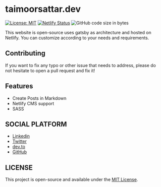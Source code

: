 # taimoorsattar.dev

[![License: MIT](https://img.shields.io/badge/License-MIT-blue.svg)](https://opensource.org/licenses/MIT)
[![Netlify Status](https://api.netlify.com/api/v1/badges/73d59fff-c709-4f1b-85b6-eb86068ea378/deploy-status)](https://app.netlify.com/sites/taimoorsattar/deploys)
<img src="https://img.shields.io/github/languages/code-size/taimoorsattar7/taimoorsattar.dev" alt="GitHub code size in bytes">

This website is open-source uses gatsby as architecture and hosted on Netlify. You can customize according to your needs and requirements.

## Contributing
If you want to fix any typo or other issue that needs to address, please do not hesitate to open a pull request and fix it!

## Features

- Create Posts in Markdown
- Netlify CMS support
- SASS

## SOCIAL PLATFORM

- [Linkedin](https://www.linkedin.com/in/taimoorsattar)
- [Twitter](https://twitter.com/taimoorsattar7)
- [dev.to](https://dev.to/taimoorsattar7)
- [GitHub](https://github.com/taimoorsattar7)

## LICENSE

This project is open-source and available under the [MIT License](LICENSE).